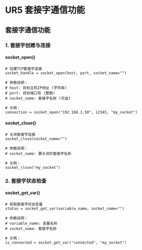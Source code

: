 # UR5 套接字通信功能

## 套接字通信功能

### 1. 套接字创建与连接

#### socket_open()
```urscript
# 创建TCP套接字连接
socket_handle = socket_open(host, port, socket_name="")

# 参数说明：
# host: 目标主机IP地址 (字符串)
# port: 目标端口号 (整数)
# socket_name: 套接字名称 (可选)

# 示例：
connection = socket_open("192.168.1.50", 12345, "my_socket")
```

#### socket_close()
```urscript
# 关闭套接字连接
socket_close(socket_name="")

# 参数说明：
# socket_name: 要关闭的套接字名称

# 示例：
socket_close("my_socket")
```

### 2. 套接字状态检查

#### socket_get_var()
```urscript
# 获取套接字状态变量
status = socket_get_var(variable_name, socket_name="")

# 参数说明：
# variable_name: 变量名称
# socket_name: 套接字名称

# 示例：
is_connected = socket_get_var("connected", "my_socket")
```